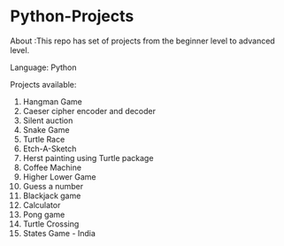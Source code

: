 # Python-Projects
About :This repo has set of projects from the beginner level to advanced level.


Language: Python


Projects available:
1) Hangman Game 
2) Caeser cipher encoder and decoder
3) Silent auction
4) Snake Game
5) Turtle Race
6) Etch-A-Sketch
7) Herst painting using Turtle package
8) Coffee Machine
9) Higher Lower Game
10) Guess a number
11) Blackjack game
12) Calculator
13) Pong game
14) Turtle Crossing
15) States Game - India
